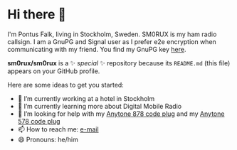 # Hi there 👋

I'm Pontus Falk, living in Stockholm, Sweden. SM0RUX is my ham radio callsign. I am a GnuPG and Signal user as I prefer e2e encryption when communicating with my friend. You find my GnuPG key [here](https://gpg.ax25.org/).

**sm0rux/sm0rux** is a ✨ _special_ ✨ repository because its `README.md` (this file) appears on your GitHub profile.

Here are some ideas to get you started:

- 🔭 I’m currently working at a hotel in Stockholm
- 🌱 I’m currently learning more about Digital Mobile Radio
- 🤔 I’m looking for help with my [Anytone 878 code plug](https://github.com/sm0rux/at-d878uv) and my [Anytone 578 code plug](https://github.com/sm0rux/at-d578uv)
- 📫 How to reach me: [e-mail](mailto:pfalk@ax25.org)
- 😄 Pronouns: he/him
<!-- - 👯 I’m looking to collaborate on ...
- 💬 Ask me about ...
- ⚡ Fun fact: ... -->
